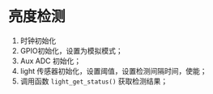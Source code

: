 # 亮度检测

1. 时钟初始化
2. GPIO初始化，设置为模拟模式；
3. Aux ADC 初始化；
4. light 传感器初始化，设置阈值，设置检测间隔时间，使能；
5. 调用函数 `light_get_status()` 获取检测结果；
